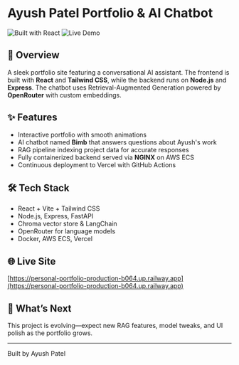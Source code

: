 # Ayush Patel Portfolio & AI Chatbot

![Built with React](https://img.shields.io/badge/Built%20with-React%20%2B%20Express-blue?logo=react)
![Live Demo](https://img.shields.io/badge/Demo-Live-green)

## 🚀 Overview
A sleek portfolio site featuring a conversational AI assistant. The frontend is built with **React** and **Tailwind CSS**, while the backend runs on **Node.js** and **Express**. The chatbot uses Retrieval-Augmented Generation powered by **OpenRouter** with custom embeddings.

## ✨ Features
- Interactive portfolio with smooth animations
- AI chatbot named **Bimb** that answers questions about Ayush's work
- RAG pipeline indexing project data for accurate responses
- Fully containerized backend served via **NGINX** on AWS ECS
- Continuous deployment to Vercel with GitHub Actions

## 🛠 Tech Stack
- React + Vite + Tailwind CSS
- Node.js, Express, FastAPI
- Chroma vector store & LangChain
- OpenRouter for language models
- Docker, AWS ECS, Vercel

## 🌐 Live Site
[https://personal-portfolio-production-b064.up.railway.app](https://personal-portfolio-production-b064.up.railway.app)

## 🔮 What’s Next
This project is evolving—expect new RAG features, model tweaks, and UI polish as the portfolio grows.

---
Built by Ayush Patel
